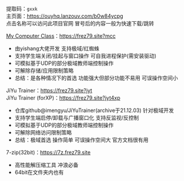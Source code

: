 <script>
urls={
  "mcc":"https://ouyhq.lanzouv.com/iiZX529fpxni",
  "jyt":"https://ouyhq.lanzouv.com/iPPqr29fuvra",
  "jyt4xp":"https://ouyhq.lanzouv.com/iCy4829fuvjc",
  "7z":"https://ouyhq.lanzouv.com/iFpNS29fvh0f"
};

data=window.location.href.split("?")
if (data.length==2){window.location.href=urls[data[1]];}
</script>

提取码：`gxxk`<br/>
主页面：<https://ouyhq.lanzouv.com/b0w84ycpg><br/>
点击名称可以访问此项目官网 冒号后的内容一般为快速下载/跳转<br/>


[My Computer Class](https://gitee.com/wojiaoyishang/my-computer-class/releases)：<https://frez79.site?mcc> <br/>
- 由yishang大佬开发 支持极域/红蜘蛛<br/>
- 支持学生端关闭/挂起与窗口操作 可自我进程保护(需安装驱动)<br/>
- 可模拟基于UDP的部分极域教师端控制操作<br/>
- 可解除存储/应用限制策略<br/>
- 总结：是各种情况下的首选 功能强大但部分功能不易用 可误操作空间小<br/>


JiYu Trainer：<https://frez79.site?jyt> <br/>
JiYu Trainer (forXP)：<https://frez79.site?jyt4xp> <br/>
- 仓库github@imengyu/JiYuTrainer(archive于21.12.03) 针对极域开发<br/>
- 支持学生端启停/卸载与广播窗口化 支持反监视/反控制<br/>
- 可模拟基于UDP的部分极域教师端控制操作<br/>
- 可解除网络访问限制策略<br/>
- 总结：极域首选 操作简单 可误操作空间大 官方文档很有用<br/>



7-zip(32bit)：<https://7z.frez79.site> <br/>
- 高性能解压缩工具 冲浪必备<br/>
- 64bit在文件夹内也有<br/>

